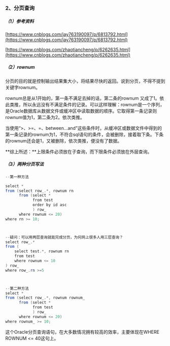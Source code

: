 ### 2、分页查询

##### （1）参考资料

[https://www.cnblogs.com/jay763190097/p/6813792.html](https://www.cnblogs.com/jay763190097/p/6813792.html)

[https://www.cnblogs.com/zhaotiancheng/p/6262635.html](https://www.cnblogs.com/zhaotiancheng/p/6262635.html)

##### （2）rownum

分页的目的就是控制输出结果集大小，将结果尽快的返回。说到分页，不得不提到关键字rownum。

rownum总是从1开始的，第一条不满足去掉的话，第二条的rownum 又成了1。依此类推，所以永远没有不满足条件的记录。可以这样理解：rownum是一个序列，是Oracle数据库从数据文件或缓冲区中读取数据的顺序。它取得第一条记录则rownum值为1，第二条为2。依次类推。

当使用“&gt;、&gt;=、=、between...and”这些条件时，从缓冲区或数据文件中得到的第一条记录的rownum为1，不符合sql语句的条件，会被删除，接着取下条。下条的rownum还会是1，又被删除，依次类推，便没有了数据。

**综上所述：**上限条件必须放在子查询，而下限条件必须放在外层查询。

##### （3）两种分页写法

```java
--第一种方法

select *
from (select row_.*, rownum rn
      from (select *
            from test
            order by id asc
            ) row_
      where rownum <= 20)
where rn >= 10;



--疑问：可以用两层查询就能完成分页，为何网上很多人用三层查询？
select row_.*
from (
    select test.*, rownum rn
    from test
    where rownum <= 10
) row_
where row_.rn >=5



--第二种方法
select *
from (select row_.*, rownum rownum_
      from (select *
            from test
            ) row_
      where rownum <= 20)
where rownum_ >= 10;
```

这个Oracle分页查询语句，在大多数情况拥有较高的效率，主要体现在WHERE ROWNUM &lt;= 40这句上。

